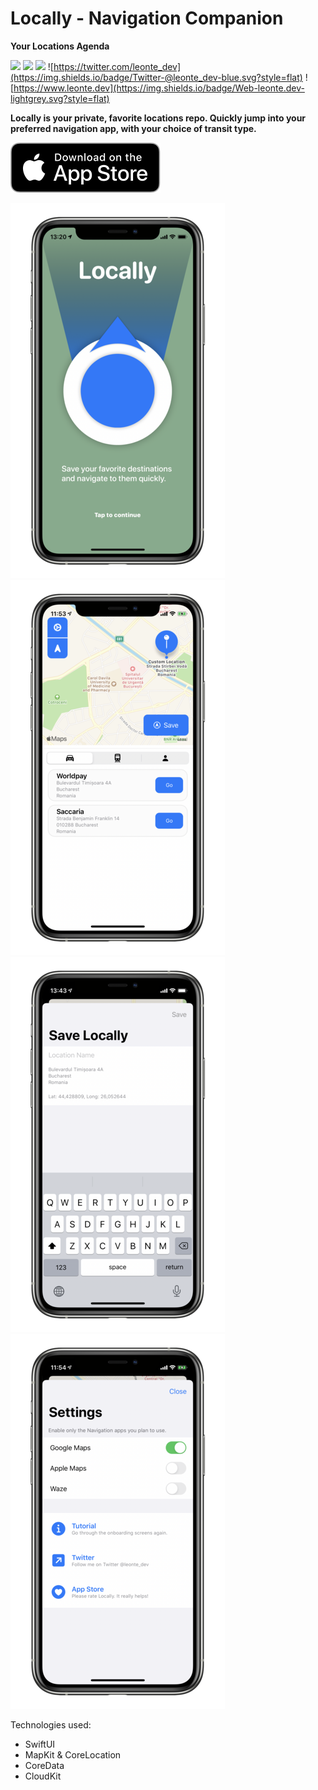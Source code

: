 # Locally - Navigation Companion
**Your Locations Agenda**

![](https://img.shields.io/badge/ver-1.0+-yellow.svg)
![](https://img.shields.io/badge/iOS-13.0+-red.svg)
![](https://img.shields.io/badge/Swift-5.1-brightgreen.svg)
![https://twitter.com/leonte_dev](https://img.shields.io/badge/Twitter-@leonte_dev-blue.svg?style=flat)
![https://www.leonte.dev](https://img.shields.io/badge/Web-leonte.dev-lightgrey.svg?style=flat)

**Locally is your private, favorite locations repo. Quickly jump into your preferred navigation app, with your choice of transit type.**

[![Download App Store](./download.svg)](https://apps.apple.com/ro/app/locally-navigation-companion/id1488488997)

![](onboard_s.png) ![](main_s.png) ![](add_s.png) ![](settings_s.png)

Technologies used: 
- SwiftUI
- MapKit & CoreLocation
- CoreData
- CloudKit